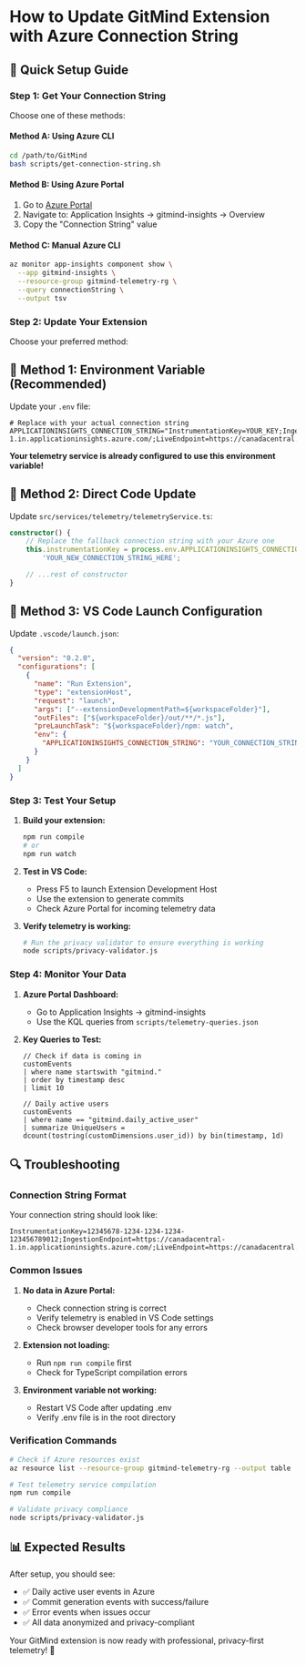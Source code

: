# How to Update GitMind Extension with Azure Connection String

## 🚀 Quick Setup Guide

### Step 1: Get Your Connection String

Choose one of these methods:

#### Method A: Using Azure CLI

```bash
cd /path/to/GitMind
bash scripts/get-connection-string.sh
```

#### Method B: Using Azure Portal

1. Go to [Azure Portal](https://portal.azure.com)
2. Navigate to: Application Insights → gitmind-insights → Overview
3. Copy the "Connection String" value

#### Method C: Manual Azure CLI

```bash
az monitor app-insights component show \
  --app gitmind-insights \
  --resource-group gitmind-telemetry-rg \
  --query connectionString \
  --output tsv
```

### Step 2: Update Your Extension

Choose your preferred method:

## 🔧 Method 1: Environment Variable (Recommended)

Update your `.env` file:

```env
# Replace with your actual connection string
APPLICATIONINSIGHTS_CONNECTION_STRING="InstrumentationKey=YOUR_KEY;IngestionEndpoint=https://canadacentral-1.in.applicationinsights.azure.com/;LiveEndpoint=https://canadacentral.livediagnostics.monitor.azure.com/"
```

**Your telemetry service is already configured to use this environment variable!**

## 🔧 Method 2: Direct Code Update

Update `src/services/telemetry/telemetryService.ts`:

```typescript
constructor() {
    // Replace the fallback connection string with your Azure one
    this.instrumentationKey = process.env.APPLICATIONINSIGHTS_CONNECTION_STRING ||
        'YOUR_NEW_CONNECTION_STRING_HERE';

    // ...rest of constructor
}
```

## 🔧 Method 3: VS Code Launch Configuration

Update `.vscode/launch.json`:

```json
{
  "version": "0.2.0",
  "configurations": [
    {
      "name": "Run Extension",
      "type": "extensionHost",
      "request": "launch",
      "args": ["--extensionDevelopmentPath=${workspaceFolder}"],
      "outFiles": ["${workspaceFolder}/out/**/*.js"],
      "preLaunchTask": "${workspaceFolder}/npm: watch",
      "env": {
        "APPLICATIONINSIGHTS_CONNECTION_STRING": "YOUR_CONNECTION_STRING_HERE"
      }
    }
  ]
}
```

### Step 3: Test Your Setup

1. **Build your extension:**

   ```bash
   npm run compile
   # or
   npm run watch
   ```

2. **Test in VS Code:**

   - Press F5 to launch Extension Development Host
   - Use the extension to generate commits
   - Check Azure Portal for incoming telemetry data

3. **Verify telemetry is working:**
   ```bash
   # Run the privacy validator to ensure everything is working
   node scripts/privacy-validator.js
   ```

### Step 4: Monitor Your Data

1. **Azure Portal Dashboard:**

   - Go to Application Insights → gitmind-insights
   - Use the KQL queries from `scripts/telemetry-queries.json`

2. **Key Queries to Test:**

   ```kusto
   // Check if data is coming in
   customEvents
   | where name startswith "gitmind."
   | order by timestamp desc
   | limit 10

   // Daily active users
   customEvents
   | where name == "gitmind.daily_active_user"
   | summarize UniqueUsers = dcount(tostring(customDimensions.user_id)) by bin(timestamp, 1d)
   ```

## 🔍 Troubleshooting

### Connection String Format

Your connection string should look like:

```
InstrumentationKey=12345678-1234-1234-1234-123456789012;IngestionEndpoint=https://canadacentral-1.in.applicationinsights.azure.com/;LiveEndpoint=https://canadacentral.livediagnostics.monitor.azure.com/
```

### Common Issues

1. **No data in Azure Portal:**

   - Check connection string is correct
   - Verify telemetry is enabled in VS Code settings
   - Check browser developer tools for any errors

2. **Extension not loading:**

   - Run `npm run compile` first
   - Check for TypeScript compilation errors

3. **Environment variable not working:**
   - Restart VS Code after updating .env
   - Verify .env file is in the root directory

### Verification Commands

```bash
# Check if Azure resources exist
az resource list --resource-group gitmind-telemetry-rg --output table

# Test telemetry service compilation
npm run compile

# Validate privacy compliance
node scripts/privacy-validator.js
```

## 📊 Expected Results

After setup, you should see:

- ✅ Daily active user events in Azure
- ✅ Commit generation events with success/failure
- ✅ Error events when issues occur
- ✅ All data anonymized and privacy-compliant

Your GitMind extension is now ready with professional, privacy-first telemetry! 🎉

